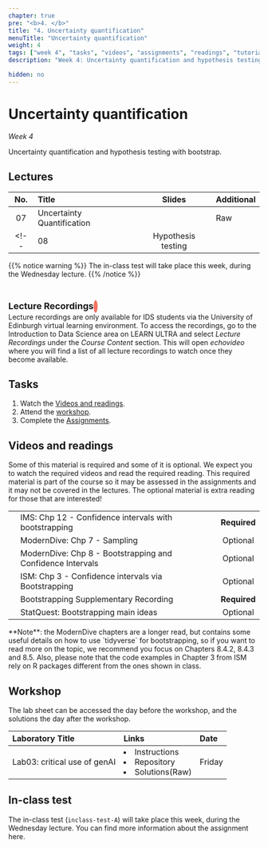 ```yaml
---
chapter: true
pre: "<b>4. </b>"
title: "4. Uncertainty quantification"
menuTitle: "Uncertainty quantification"
weight: 4
tags: ["week 4", "tasks", "videos", "assignments", "readings", "tutorials"]
description: "Week 4: Uncertainty quantification and hypothesis testing with bootstrap."

hidden: no
---
```

  <!-- set 'hidden: true' to hide content, or 'hidden: no' to show-->
  
  
  # Uncertainty quantification
  
  _Week 4_

Uncertainty quantification and hypothesis testing with bootstrap.

## Lectures

<!--
| <div style="width:50px;text-align:center">No.</div> | <div style="width:250px;text-align:left">Title</div> |  <div style="width:80px;text-align:center">Slides</div> | <div style="width:170px;text-align:center">Additional Links</div> | -->
| <div style="text-align:center">No.</div> | <div style="text-align:left">Title</div> |  <div style="text-align:center">Slides</div> | <div style="text-align:center">Additional</div> |
|:---:|:---------------------|:--------:|:------|
  | 07  | Uncertainty Quantification | <span><a id = "lecture07"><i class="fas fa-desktop fa-lg"/></a></span> | <span><a id = "GHL07">Raw<i class="fab fa-fw fa-github"/></a></span> |
  <!-- | 08  | Hypothesis testing | <span><a id = "lecture08"><i class="fas fa-desktop fa-lg"/></a></span> | <span><a id = "GHL08">Raw<i class="fab fa-fw fa-github"/></a></span> | -->

  <!-- IMPORTANT NOTE: uncomment the previous line if you want to bring back the table to its original two-row format (one of each lecture). It was removed because in 2025 we had an inclass test on Wednesday and we did not cover any slide material. -->

{{% notice warning %}}
The in-class test will take place this week, during the Wednesday lecture.
{{% /notice %}}
  
<br>
<p  style="text-align: left"> 
<font size=4pt><b>Lecture Recordings</b></font>
<span class="fa-stack" style="scale:70%">
    <i class="fas fa-backward fa-stack-1x fa-1x fa-flip-horizontal" style="color:#f37361; box-sizing: content-box; line-height: 24px; width: 24px; height: 24px; border-radius: 100%; border-style: solid; border-width: 4px;"></i>
</span>
<br>
Lecture recordings are only available for IDS students via the University of Edinburgh virtual learning environment. To access the recordings, go to the Introduction to Data Science area on LEARN ULTRA and select <em>Lecture Recordings</em>  under the <em>Course Content</em> section. This will open <em>echovideo</em> where you will find a list of all lecture recordings to watch once they become available. 

</p>


## Tasks
<!--
{{% notice warning %}}
If you have not completed the <em>first time setup instructions</em> found on the <a id="troubleshoot">Setup & Troubleshooting</a> page, please follow these now.
{{% /notice %}} -->

<ol>
  <li>Watch the <a href="#videos and readings">Videos and readings</a>.</li>
  <li>Attend the <a href="#workshop">workshop</a>.</li>
  <li>Complete the <a href="#assignment">Assignments</a>.</li>
</ol>

## Videos and readings


<p style="text-align: left">Some of this material is required and some of it is optional. We expect you to watch the required videos and read the required reading. This required material is part of the course so it may be assessed in the assignments and it may not be covered in the lectures. The optional material is extra reading for those that are interested!</p>

<!---
<p style="text-align: left">You have two options for watching the course videos, on YouTube or on MediaHopper. You can also find a playlists for all course videos on YouTube <a id="playlistyt">here</a> and on MediaHopper <a id="playlistmh">here</a>.

| <div style="width:50px;text-align:center">No.</div> | <div style="width:250px;text-align:left">Title</div> | <div style="width:80px;text-align:center">YouTube</div> | <div style="width:100px;text-align:center">MediaHopper</div> |  <div style="width:80px;text-align:center">Slides</div> | <div style="width:170px;text-align:center">Additional Links</div> |
|:---:|:---------------------|:-------:|:-----------:|:--------:|:------|
| 01  | Keeping up with IDS: Week 2 | <a id="W2L1YT"><span style="color: red;"><i class="fab fa-youtube fa-lg" /></span></a> | <a id="W2L1MH"><span style="color: #0A1E3F;"><i class="fas fa-file-video fa-lg"/></span></a> | - | - |
| 02  | 	Data and visualisation      | <a id="W2L2YT"><span style="color: red;"><i class="fab fa-youtube fa-lg" /></span></a> | <a id="W2L2MH"><span style="color: #0A1E3F;"><i class="fas fa-file-video fa-lg"/></span></a> | <a id="W2L2S"><span style="color: #4b5357;"><i class="fas fa-desktop fa-lg"/></span></a>  | <li><a href="/errata#W202">Errata</a></li> |
| 03  | Visualising data with ggplot2    | <a id="W2L3YT"><span style="color: red;"><i class="fab fa-youtube fa-lg" /></span></a> | <a id="W2L3MH"><span style="color: #0A1E3F;"><i class="fas fa-file-video fa-lg"/></span></a> | <a id="W2L3S"><span style="color: #4b5357;"><i class="fas fa-desktop fa-lg"/></span></a> | - |
| 04  | Visualising numerical data   | <a id="W2L4YT"><span style="color: red;"><i class="fab fa-youtube fa-lg" /></span></a> | <a id="W2L4MH"><span style="color: #0A1E3F;"><i class="fas fa-file-video fa-lg"/></span></a> | <a id="W2L4S"><span style="color: #4b5357;"><i class="fas fa-desktop fa-lg"/></span></a> | - |
| 05  | Visualising categorical data     | <a id="W2L5YT"><span style="color: red;"><i class="fab fa-youtube fa-lg" /></span></a> | <a id="W2L5MH"><span style="color: #0A1E3F;"><i class="fas fa-file-video fa-lg"/></span></a> | <a id="W2L5S"><span style="color: #4b5357;"><i class="fas fa-desktop fa-lg"/></span></a> | - |
| 06  | AE: StarWars + Dataviz | <a id="W2L6YT"><span style="color: red;"><i class="fab fa-youtube fa-lg" /></span></a> | <a id="W2L6MH"><span style="color: #0A1E3F;"><i class="fas fa-file-video fa-lg"/></span></a> | - | <li><a href="/errata#W206">Errata</a></li> <li><a id="AE3">AE3. Repository</a></li> |

-->

<!--
| <div style="width:50px"></div>  | <div style="width:420px"></div>  |  <div style="width:200px"></div> |
|:---:|:---|:---:|
-->

|    |    |    |
|:--:|:---|:--:|
| <i class="fas fa-book"></i> | IMS: <a id="IMS12">Chp 12 - Confidence intervals with bootstrapping</a> | **Required** |
| <i class="fas fa-book"></i> | ModernDive: <a id="MD7">Chp 7 - Sampling</a> | Optional |
| <i class="fas fa-book"></i> | ModernDive: <a id="MD8">Chp 8 - Bootstrapping and Confidence Intervals</a> | Optional |
| <i class="fas fa-book"></i> | ISM: <a id="ISM3">Chp 3 - Confidence intervals via Bootstrapping</a> | Optional |
| <i class="fab fa-youtube fa-lg"></i> | <a id="Bootstrap-Record">Bootstrapping Supplementary Recording</a> | **Required** |
| <span style="color: red;"><i class="fab fa-youtube fa-lg" /></span> | <a id = "StatQuest_bootstrap">StatQuest: Bootstrapping main ideas</a> | Optional |

<p style="text-align: left">**Note**: the ModernDive chapters are a longer read, but contains some useful details on how to use `tidyverse` for bootstrapping, so if you want to read more on the topic, we recommend you focus on Chapters 8.4.2, 8.4.3 and 8.5. Also, please note that the code examples in <a id="ISM3">Chapter 3 from ISM</a> rely on R packages different from the ones shown in class.</p>

<!--| <i class="fas fa-chart-bar"></i> | <a id="wealth">Wealth Shown to Scale</a> | Optional |-->
<!--| <i class="fas fa-chart-bar"></i> | <a id="COVIDvis">COVID-19 Data Visualisations</a> | Optional |-->
<!--| <i class="fas fa-chart-bar"></i> | <a id="COVIDsymptom">COVID-19 Search Trends</a> | Optional |-->


## Workshop

<p style="text-align: left"> The lab sheet can be accessed the day before the workshop, and the solutions the day after the workshop.</p>


<!--
| <div style="width:300px;text-align:left">Laboratory Title</div> | <div style="width:170px;text-align:left">Links</div> | <div style="width:180px;text-align:left">Date</div> |--->
| <div style="text-align:left">Laboratory Title</div> | <div style="text-align:left">Links</div> | <div style="text-align:left">Date</div> |
|:---|:---|:---|
| Lab03: critical use of genAI | <li><a id="LAB3I">Instructions</a></li> <li><a id="LAB3R">Repository</a></li><li><a id="LAB3K">Solutions</a>(<a id="LAB3Kraw">Raw</a>)</li> | Friday |


## In-class test

<span><p style="text-align: left"> The in-class test (`inclass-test-A`) will take place this week, during the Wednesday lecture. You can find more information about the assignment <a id="inclasstest">here</a>.</p></span>

<!-- ## Assignment

<span><p style="text-align: left"> The first homework assignment (`hw-01`) is due by the end of this week. You will find more information about the assignment <a id="homework">here</a>.</p></span>

<p style="text-align: left">If you are having difficulty accessing your homework or lab repository, see troubleshooting advice <a id="troubleshoot">here</a>.</p>
 -->

<!--
## Assignments

<p style="text-align: left">If you are having difficulty accessing your HW or Lab repo, see troubleshooting advice <a id="troubleshoot2">here</a>.</p>

| <div style="width:300px;text-align:left">Assignment Title</div> | <div style="width:170px;text-align:left">Links</div> | <div style="width:180px;text-align:left">Due</div> |
|:---|:---|:---|
| HW01: Data visualisation | <li><a id="HW1I">Instructions</a></li> <li><a id="HW1R">Repository</a></li><li><a id="HW1K">Solutions</a>(<a id="HW1Kraw">Raw</a>)</li> | Fri, 07 Oct, 12:00 UK (Wk 3) |
| OQ01: Data visualization | <li><a id="OQ1">Quiz</a></li> | Mon, 03 Oct, 12:00 UK |


## Code-along

<p style="text-align: left"> Recordings and files from Thursday's code-along.</p>
  
  | <div style="width:200px"></div>  | <div style="width:480px"></div>  |
  |:---|:---|
  | Recording | <a id="CA2YT"><span style="color: red;"><i class="fab fa-youtube fa-lg"> </i></span></a> <a id="CA2MH"><span style="color: #0A1E3F;"><i class="fas fa-file-video fa-lg"></i></span></a>
  | Session artifacts | <a id="CA2Rmd">.Rmd</a> <a id="CA2Md">.md</a>|
  -->

<!--  
  ## Interactive R tutorials
  
  <p style="text-align: left"> The following extras are designed to give you more practice with R. If you're struggling with any of the topics covered this week, we strongly recommend you work through these.</p>
-->

<!--
<p style="text-align: left"> The following are interactive R tutorials, designed to give you more practice with R. These are optional, but the “Airbnb Listings in Edinburgh” dataset shows up in your next homework assignment as well, so you might want to go through that one so that you can gain familiarity with it. If you’re struggling with any of the topics covered this week, we strongly recommend you work through the second tutorial as well.</p>
-->

<!--
|  <div style="width:480px"></div>  |  <div style="width:200px"></div>  |
|:---|:---|
| <a id="RT1">Data Visualization Basics</a> | Extra practice |
| <a id="AE2">Application exercise 2 - Star Wars</a> | Help: <a id="OpeningaProject">Opening a Project</a> |
| <a id="RT2">Airbnb Listings in Edinburgh</a> | Extra practice | -->



